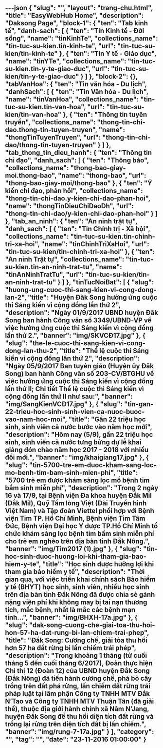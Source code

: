 ---json
{
    "slug": "",
    "layout": "trang-chu.html",
    "title": "EasyWebHub Home",
    "description": "Daksong Page",
    "block-1": {
        "ten": "Tab kinh tế",
        "danh-sach": [
            {
                "ten": "Tin Kinh tế - Đời sống",
                "name": "tinKinhTe",
                "collections_name": "tin-tuc-su-kien.tin-kinh-te",
                "url": "tin-tuc-su-kien/tin-kinh-te"
            },
            {
                "ten": "Tin Y tế - Giáo dục",
                "name": "tinYTe",
                "collections_name": "tin-tuc-su-kien.tin-y-te-giao-duc",
                "url": "tin-tuc-su-kien/tin-y-te-giao-duc"
            }
        ]
    },
    "block-2": {},
    "tabVanHoa": {
        "ten": "Tin văn hóa - Du lịch",
        "danhSach": [
            {
                "ten": "Tin Văn hóa - Du lịch",
                "name": "tinVanHoa",
                "collections_name": "tin-tuc-su-kien.tin-van-hoa",
                "url": "tin-tuc-su-kien/tin-van-hoa"
            },
            {
                "ten": "Thông tin tuyên truyền",
                "collections_name": "thong-tin-chi-dao.thong-tin-tuyen-truyen",
                "name": "thongTinTuyenTruyen",
                "url": "thong-tin-chi-dao/thong-tin-tuyen-truyen"
            }
        ]
    },
    "tab_thong_tin_dieu_hanh": {
        "ten": "Thông tin chỉ đạo",
        "danh_sach": [
            {
                "ten": "Thông báo",
                "collections_name": "thong-bao-giay-moi.thong-bao",
                "name": "thong-bao",
                "url": "thong-bao-giay-moi/thong-bao"
            },
            {
                "ten": "Ý kiến chỉ đạo, phản hồi",
                "collections_name": "thong-tin-chi-dao.y-kien-chi-dao-phan-hoi",
                "name": "thongTinDieuChiDaoDh",
                "url": "thong-tin-chi-dao/y-kien-chi-dao-phan-hoi"
            }
        ]
    },
    "tab_an_ninh": {
        "ten": "An ninh trật tự",
        "danh_sach": [
            {
                "ten": "Tin Chính trị - Xã hội",
                "collections_name": "tin-tuc-su-kien.tin-chinh-tri-xa-hoi",
                "name": "tinChinhTriXaHoi",
                "url": "tin-tuc-su-kien/tin-chinh-tri-xa-hoi"
            },
            {
                "ten": "An ninh Trật tự",
                "collections_name": "tin-tuc-su-kien.tin-an-ninh-trat-tu",
                "name": "tinAnNinhTratTu",
                "url": "tin-tuc-su-kien/tin-an-ninh-trat-tu"
            }
        ]
    },
    "tinTucNoiBat": [
        {
            "slug": "huong-ung-cuoc-thi-sang-kien-vi-cong-dong-lan-2",
            "title": "Huyện Đăk Song hưởng ứng cuộc thi Sáng kiến vì cộng đồng lần thứ 2",
            "description": "Ngày 01/9/2017 UBND huyện Đăk Song ban hành Công văn số 3349/UBND-VP về việc hưởng ứng cuộc thi Sáng kiến vì cộng đồng lần thứ 2.",
            "banner": "img/SKVCĐ17.jpg"
        },
        {
            "slug": "the-le-cuoc-thi-sang-kien-vi-cong-dong-lan-thu-2",
            "title": "Thể lệ cuộc thi Sáng kiến vì cộng đồng lần thứ 2",
            "description": "Ngày 05/9/2017 Ban tuyên giáo (Huyện ủy Đăk Song) ban hành Công văn số 203-CV/BTGHU về việc hưởng ứng cuộc thi Sáng kiến vì cộng đồng lần thứ II; Chi tiết Thể lệ cuộc thi Sáng kiến vì cộng đồng lần thứ II như sau:",
            "banner": "img/SangKienVCĐ17.jpg"
        },
        {
            "slug": "tin-gan-22-trieu-hoc-sinh-sinh-vien-ca-nuoc-buoc-vao-nam-hoc-moi",
            "title": "Gần 22 triệu học sinh, sinh viên cả nước bước vào năm học mới",
            "description": "Hôm nay (5/9), gần 22 triệu học sinh, sinh viên cả nước tưng bừng dự lễ khai giảng đón chào năm học 2017 - 2018 với nhiều đổi mới.",
            "banner": "img/khaigiang17.jpg"
        },
        {
            "slug": "tin-5700-tre-em-duoc-kham-sang-loc-mo-benh-tim-bam-sinh-mien-phi",
            "title": "5700 trẻ em được khám sàng lọc mổ bệnh tim bẩm sinh miễn phí",
            "description": "Trong 2 ngày 16 và 17/9, tại Bệnh viện Đa khoa huyện Đắk Mil (Đắk Mil), Quỹ Tấm lòng Việt (Đài Truyền hình Việt Nam) và Tập đoàn Viettel phối hợp với Bệnh viện Tim TP. Hồ Chí Minh, Bệnh viện Tim Tâm Đức, Bệnh viện Đại học Y dược TP.Hồ Chí Minh tổ chức khám sàng lọc bệnh tim bẩm sinh miễn phí cho trẻ em nghèo trên địa bàn tỉnh Đắk Nông.",
            "banner": "img/Tim2017 (1).jpg"
        },
        {
            "slug": "tin-hoc-sinh-duoc-huong-loi-khi-tham-gia-bao-hiem-y-te",
            "title": "Học sinh được hưởng lợi khi tham gia bảo hiểm y tế",
            "description": "Thời gian qua, với việc triển khai chính sách Bảo hiểm y tế (BHYT) học sinh, sinh viên, nhiều học sinh trên địa bàn tỉnh Đắk Nông đã được chia sẻ gánh nặng viện phí khi không may bị tai nạn thương tích, mắc bệnh, nhất là mắc các bệnh mạn tính...",
            "banner": "img/BHXH-17a.jpg"
        },
        {
            "slug": "dak-song-cuong-che-giai-toa-thu-hoi-hon-57-ha-dat-rung-bi-lan-chiem-trai-phep",
            "title": "Đắk Song: Cưỡng chế, giải tỏa thu hồi hơn 57 ha đất rừng bị lấn chiếm trái phép",
            "description": "Trong khoảng 1 tháng (từ cuối tháng 5 đến cuối tháng 6/2017), Đoàn thực hiện Chỉ thị 12 (Đoàn 12) của UBND huyện Đắk Song (Đắk Nông) đã tiến hành cưỡng chế, phá bỏ cây trồng trên đất phá rừng, lấn chiếm đất rừng trái pháp luật tại lâm phận Công ty TNHH MTV Đắk N’Tao và Công ty TNHH MTV Thuận Tân (đã giải thể), thuộc địa giới hành chính xã Nâm N’Jang, huyện Đắk Song để thu hồi diện tích đất rừng và trồng lại rừng trên diện tích đất bị lấn chiếm.",
            "banner": "img/rung-7-17a.jpg"
        }
    ],
    "category": "",
    "tag": "",
    "date": "23-11-2016 01:00:00"
}
---
